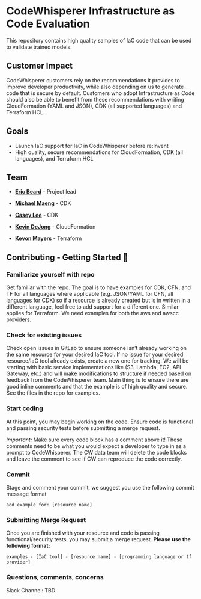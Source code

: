 # **CodeWhisperer Infrastructure as Code Evaluation**

This repository contains high quality samples of IaC code that can be used to validate trained models.


## **Customer Impact**

CodeWhisperer customers rely on the recommendations it provides to improve developer productivity, while also depending on us to generate code that is secure by default. Customers who adopt Infrastructure as Code should also be able to benefit from these recommendations with writing CloudFormation (YAML and JSON), CDK (all supported languages) and Terraform HCL.

## **Goals**

* Launch IaC support for IaC in CodeWhisperer before re:Invent
* High quality, secure recommendations for CloudFormation, CDK (all languages), and Terraform HCL

## **Team**

- **[Eric Beard](https://phonetool.amazon.com/users/ezbeard)** - Project lead

- **[Michael Maeng](https://phonetool.amazon.com/users/mmaeng)** - CDK

- **[Casey Lee](https://phonetool.amazon.com/users/caseypl)** - CDK

- **[Kevin DeJong](https://phonetool.amazon.com/users/kddejong)** - CloudFormation

- **[Kevon Mayers](https://phonetool.amazon.com/users/novekm)** - Terraform

## **Contributing - Getting Started** 🚀

### **Familiarize yourself with repo**

Get familiar with the repo. The goal is to have examples for CDK, CFN, and TF for all languages where applicable (e.g. JSON/YAML for CFN, all languages for CDK) so if a resource is already created but is in written in a different language, feel free to add support for a different one. Similar applies for Terraform. We need examples for both the aws and awscc providers.


### **Check for existing issues**

Check open issues in GitLab to ensure someone isn’t already working on the same resource for your desired IaC tool. If no issue for your desired resource/IaC tool already exists, create a new one for tracking. We will be starting with basic service implementations like (S3, Lambda, EC2, API Gateway, etc.) and will make modifications to structure if needed based on feedback from the CodeWhisperer team. Main thing is to ensure there are good inline comments and that the example is of high quality and secure. See the files in the repo for examples.

### **Start coding**

At this point, you may begin working on the code. Ensure code is functional and passing security tests before submitting a merge request.

*Important:* Make sure every code block has a comment above it! These comments need to be what you would expect a developer to type in as a prompt to CodeWhisperer. The CW data team will delete the code blocks and leave the comment to see if CW can reproduce the code correctly.


### **Commit**

Stage and comment your commit, we suggest you use the following commit message format

`add example for: [resource name]`

### **Submitting Merge Request**

Once you are finished with your resource and code is passing functional/security tests, you may submit a merge request. **Please use the following format:**

`examples - [IaC tool] - [resource name] - [programming language or tf provider]`



### **Questions, comments, concerns**

Slack Channel: TBD




